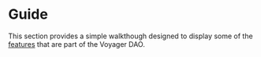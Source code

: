 # Guide

This section provides a simple walkthough designed to display some of the [features](./features.md) that are part of the Voyager DAO.